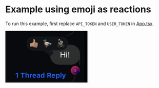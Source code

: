 # Example using emoji as reactions

To run this example, first replace `API_TOKEN` and `USER_TOKEN` in [App.tsx](./App.tsx).

![Image of reactions](./screenshots/reactions.png)
